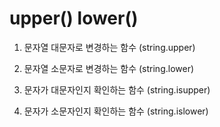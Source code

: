 # upper() lower()

1. 문자열 대문자로 변경하는 함수 (string.upper)

2. 문자열 소문자로 변경하는 함수 (string.lower)

3. 문자가 대문자인지 확인하는 함수 (string.isupper)

4. 문자가 소문자인지 확인하는 함수 (string.islower)